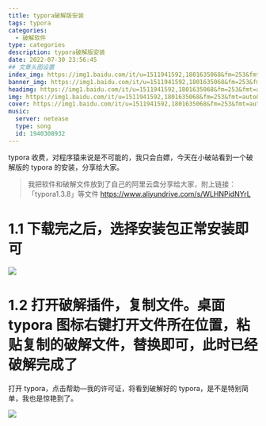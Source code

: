 ```yaml
---
title: typora破解版安装
tags: typora
categories:
  - 破解软件
type: categories
description: typora破解版安装
date: 2022-07-30 23:56:45
## 文章头图设置
index_img: https://img1.baidu.com/it/u=1511941592,1801635068&fm=253&fmt=auto&app=138&f=JPEG?w=889&h=500
banner_img: https://img1.baidu.com/it/u=1511941592,1801635068&fm=253&fmt=auto&app=138&f=JPEG?w=889&h=500
headimg: https://img1.baidu.com/it/u=1511941592,1801635068&fm=253&fmt=auto&app=138&f=JPEG?w=889&h=500
img: https://img1.baidu.com/it/u=1511941592,1801635068&fm=253&fmt=auto&app=138&f=JPEG?w=889&h=500
cover: https://img1.baidu.com/it/u=1511941592,1801635068&fm=253&fmt=auto&app=138&f=JPEG?w=889&h=500
music:
  server: netease
  type: song
  id: 1940308932
---
```


typora 收费，对程序猿来说是不可能的，我只会白嫖，今天在小破站看到一个破解版的 typora 的安装，分享给大家。

> 我把软件和破解文件放到了自己的阿里云盘分享给大家，附上链接：「typora1.3.8」等文件 https://www.aliyundrive.com/s/WLHNPidNYrL

# 1.1 下载完之后，选择安装包正常安装即可

![](https://cdn.jsdelivr.net/gh/txw1314/blog-img@main/img/image-20220731000444283.png)

# 1.2 打开破解插件，复制文件。桌面 typora 图标右键打开文件所在位置，粘贴复制的破解文件，替换即可，此时已经破解完成了

打开 typora，点击帮助—我的许可证，将看到破解好的 typora，是不是特别简单，我也是惊艳到了。

![](https://cdn.jsdelivr.net/gh/txw1314/blog-img@main/img/image-20220731000852072.png)
